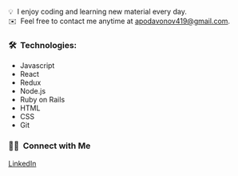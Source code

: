 <!-- ## 👋 &nbsp;Hey there! I'm Alisher Podavonov -->

💡 &nbsp;I enjoy coding and learning new material every day.\
✉️ &nbsp;Feel free to contact me anytime at apodavonov419@gmail.com.


### 🛠 &nbsp;Technologies:

- Javascript
- React 
- Redux 
- Node.js
- Ruby on Rails 
- HTML 
- CSS 
- Git 

### 🤝🏻 &nbsp;Connect with Me

<p>
<a href="https://www.linkedin.com/in/alisher-podavonov-80b85a23b/">LinkedIn</a>
</p>
